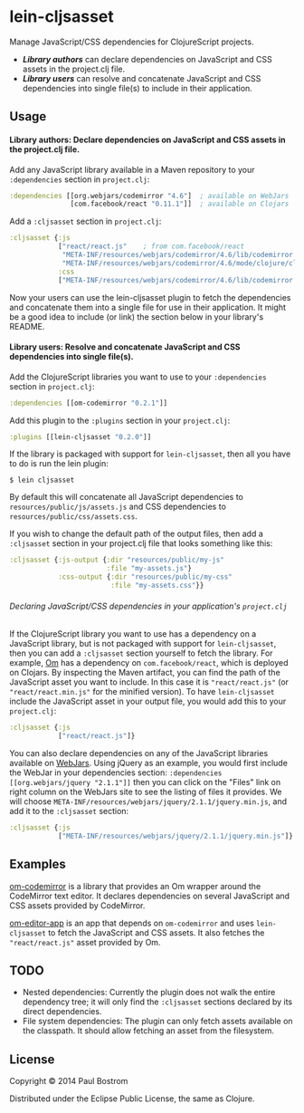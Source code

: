 # lein-cljsasset

Manage JavaScript/CSS dependencies for ClojureScript projects.

* _**Library authors**_ can declare dependencies on JavaScript and CSS assets in the project.clj file.
* _**Library users**_ can resolve and concatenate JavaScript and CSS dependencies into single file(s) to include in their application.

## Usage

#### Library authors: Declare dependencies on JavaScript and CSS assets in the project.clj file.

Add any JavaScript library available in a Maven repository to your `:dependencies` section in `project.clj`:

```clj
:dependencies [[org.webjars/codemirror "4.6"]  ; available on WebJars
               [com.facebook/react "0.11.1"]]  ; available on Clojars
```

Add a `:cljsasset` section in `project.clj`:
```clj
:cljsasset {:js
            ["react/react.js"    ; from com.facebook/react
             "META-INF/resources/webjars/codemirror/4.6/lib/codemirror.js" ; from org.webjars/codemirror
             "META-INF/resources/webjars/codemirror/4.6/mode/clojure/clojure.js"]
            :css
            ["META-INF/resources/webjars/codemirror/4.6/lib/codemirror.css"]}
```

Now your users can use the lein-cljsasset plugin to fetch the dependencies and concatenate them into a single file for use in their application. It might be a good idea to include (or link) the section below in your library's README.

#### Library users: Resolve and concatenate JavaScript and CSS dependencies into single file(s).

Add the ClojureScript libraries you want to use to your `:dependencies` section in `project.clj`:
```clj
:dependencies [[om-codemirror "0.2.1"]]
```

Add this plugin to the `:plugins` section in your `project.clj`:
```clj
:plugins [[lein-cljsasset "0.2.0"]]
```

If the library is packaged with support for `lein-cljsasset`, then all you have to do is run the lein plugin:

    $ lein cljsasset

By default this will concatenate all JavaScript dependencies to `resources/public/js/assets.js` and CSS dependencies to `resources/public/css/assets.css`.

If you wish to change the default path of the output files, then add a `:cljsasset` section in your project.clj file that looks something like this:

```clj
:cljsasset {:js-output {:dir "resources/public/my-js"
                        :file "my-assets.js"}
            :css-output {:dir "resources/public/my-css"
                         :file "my-assets.css"}}
```

###### Declaring JavaScript/CSS dependencies in your application's `project.clj`
If the ClojureScript library you want to use has a dependency on a JavaScript library, but is not packaged with support for `lein-cljsasset`, then you can add a `:cljsasset` section yourself to fetch the library. For example, [Om](https://github.com/swannodette/om) has a dependency on `com.facebook/react`, which is deployed on Clojars. By inspecting the Maven artifact, you can find the path of the JavaScript asset you want to include. In this case it is `"react/react.js"` (or `"react/react.min.js"` for the minified version). To have `lein-cljsasset` include the JavaScript asset in your output file, you would add this to your `project.clj`:
```clj
:cljsasset {:js
            ["react/react.js"]}
```
You can also declare dependencies on any of the JavaScript libraries available on [WebJars](http://www.webjars.org/). Using jQuery as an example, you would first include the WebJar in your dependencies section:
`:dependencies [[org.webjars/jquery "2.1.1"]]` then you can click on the "Files" link on right column on the WebJars site to see the listing of files it provides. We will choose `META-INF/resources/webjars/jquery/2.1.1/jquery.min.js`, and add it to the `:cljsasset` section:
```clj
:cljsasset {:js
            ["META-INF/resources/webjars/jquery/2.1.1/jquery.min.js"]}
```

## Examples
[om-codemirror](https://github.com/pbostrom/om-codemirror) is a library that provides an Om wrapper around the CodeMirror text editor. It declares dependencies on several JavaScript and CSS assets provided by CodeMirror.

[om-editor-app](https://github.com/pbostrom/om-editor-app) is an app that depends on `om-codemirror` and uses `lein-cljsasset` to fetch the JavaScript and CSS assets. It also fetches the `"react/react.js"` asset provided by Om.

## TODO
* Nested dependencies: Currently the plugin does not walk the entire dependency tree; it will only find the `:cljsasset` sections declared by its direct dependencies.
* File system dependencies: The plugin can only fetch assets available on the classpath. It should allow fetching an asset from the filesystem.

## License

Copyright © 2014 Paul Bostrom

Distributed under the Eclipse Public License, the same as Clojure.
